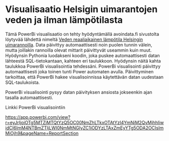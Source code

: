 # Visualisaatio Helsigin uimarantojen veden ja ilman lämpötilasta

Tämä PowerBi visualisaatio on tehty hyödyntämällä avoindata.fi sivustolta löytyvää lähdettä nimeltä [Veden reaaliaikainen lämpötila Helsingin uimarannoilla](https://www.avoindata.fi/data/fi/dataset/veden-reaaliaikainen-lampotila-helsingin-uimarannoilla). Data päivittyy automaattisesti noin puolen tunnin välein, mutta joillakin rannoilla olevat mittarit päivittyvät useammin kuin muut. Hyödynsin Pythonia luodakseni koodin, joka puskee automaattisesti datan lähteestä SQL-tietokantaan, kahteen eri taulukkoon. Hyödynsin näitä kahta taulukkoa PowerBi visualisointia tehdessäni. PowerBi visualisointi päivittyy automaattisesti joka toinen tunti Power automaten avulla. Päivittyminen tarkoittaa, että PowerBi hakee visualisoinnissa käytettävän datan uudestaan SQL-taulukoista.

PowerBi visualisointi pysyy datan päivityksen ansiosta jokseenkin ajan tasalla automaattisesti.


Linkki PowerBi visualisointiin

https://app.powerbi.com/view?r=eyJrIjoiOTg5MTZiMTQtYzQ5OC00NmZhLTkxOTAtYzI4YmNiM2QyMjhhIiwidCI6ImM4NTBmZTljLWI0NmMtNGIyZC1iODYzLTAxZmEyYTg5ODA2OCIsImMiOjh9&pageName=ReportSection
